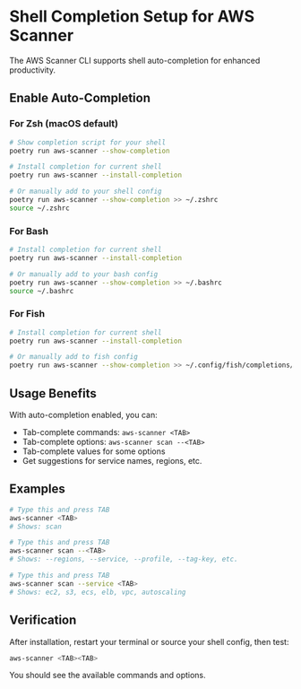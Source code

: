 # Shell Completion Setup for AWS Scanner

The AWS Scanner CLI supports shell auto-completion for enhanced productivity.

## Enable Auto-Completion

### For Zsh (macOS default)

```bash
# Show completion script for your shell
poetry run aws-scanner --show-completion

# Install completion for current shell
poetry run aws-scanner --install-completion

# Or manually add to your shell config
poetry run aws-scanner --show-completion >> ~/.zshrc
source ~/.zshrc
```

### For Bash

```bash
# Install completion for current shell
poetry run aws-scanner --install-completion

# Or manually add to your bash config
poetry run aws-scanner --show-completion >> ~/.bashrc
source ~/.bashrc
```

### For Fish

```bash
# Install completion for current shell
poetry run aws-scanner --install-completion

# Or manually add to fish config
poetry run aws-scanner --show-completion >> ~/.config/fish/completions/aws-scanner.fish
```

## Usage Benefits

With auto-completion enabled, you can:

- Tab-complete commands: `aws-scanner <TAB>`
- Tab-complete options: `aws-scanner scan --<TAB>`
- Tab-complete values for some options
- Get suggestions for service names, regions, etc.

## Examples

```bash
# Type this and press TAB
aws-scanner <TAB>
# Shows: scan

# Type this and press TAB
aws-scanner scan --<TAB>
# Shows: --regions, --service, --profile, --tag-key, etc.

# Type this and press TAB
aws-scanner scan --service <TAB>
# Shows: ec2, s3, ecs, elb, vpc, autoscaling
```

## Verification

After installation, restart your terminal or source your shell config, then test:

```bash
aws-scanner <TAB><TAB>
```

You should see the available commands and options.
